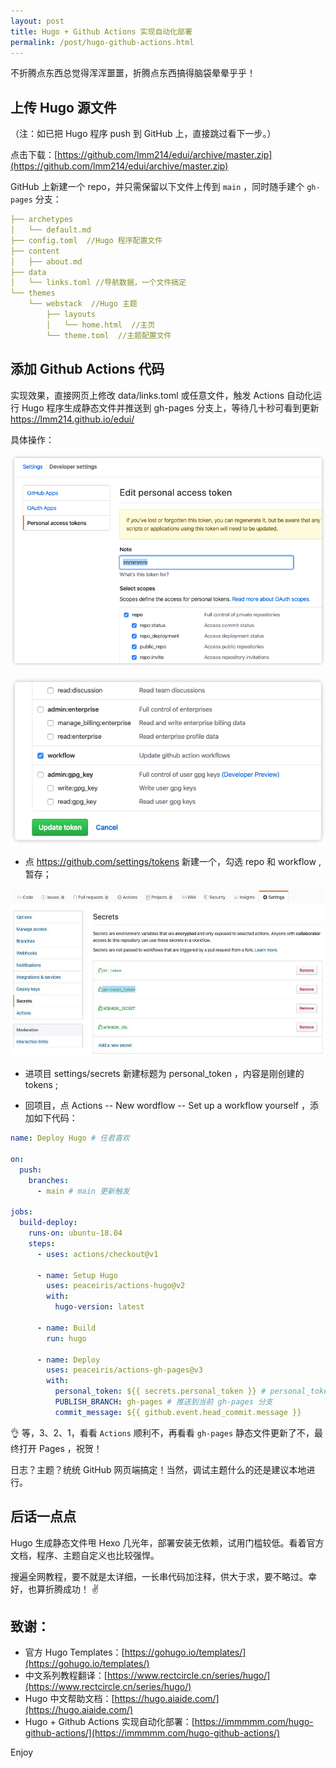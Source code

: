 ```yaml
---
layout: post
title: Hugo + Github Actions 实现自动化部署
permalink: /post/hugo-github-actions.html
---
```


不折腾点东西总觉得浑浑噩噩，折腾点东西搞得脑袋晕晕乎乎！

<!--more-->

## 上传 Hugo 源文件

（注：如已把 Hugo 程序 push 到 GitHub 上，直接跳过看下一步。）

点击下载：[https://github.com/lmm214/edui/archive/master.zip](https://github.com/lmm214/edui/archive/master.zip)

GitHub 上新建一个 repo，并只需保留以下文件上传到 `main` ，同时随手建个 `gh-pages` 分支：

```yml
├── archetypes
│   └── default.md
├── config.toml  //Hugo 程序配置文件
├── content
│   ├── about.md
├── data
│   └── links.toml //导航数据，一个文件搞定
└── themes
    └── webstack  //Hugo 主题
        ├── layouts
        │   └── home.html  //主页
        └── theme.toml  //主题配置文件
```
		
## 添加 Github Actions 代码

实现效果，直接网页上修改 data/links.toml 或任意文件，触发 Actions 自动化运行 Hugo 程序生成静态文件并推送到 gh-pages 分支上，等待几十秒可看到更新 https://lmm214.github.io/edui/

具体操作：

![Github-Actions](/static/hugo-github-actions/tokens-1.png)

![Github-Actions](/static/hugo-github-actions/tokens-2.png)

 - 点 https://github.com/settings/tokens 新建一个，勾选 repo 和 workflow ,暂存；

![Github-Actions](/static/hugo-github-actions/secrets.jpeg)

 - 进项目 settings/secrets 新建标题为 personal_token ，内容是刚创建的 tokens ;

 - 回项目，点 Actions -- New wordflow -- Set up a workflow yourself ，添加如下代码：

```yml
name: Deploy Hugo # 任君喜欢

on:
  push:
    branches:
      - main # main 更新触发

jobs:
  build-deploy:
    runs-on: ubuntu-18.04
    steps:
      - uses: actions/checkout@v1

      - name: Setup Hugo
        uses: peaceiris/actions-hugo@v2
        with:
          hugo-version: latest

      - name: Build 
        run: hugo

      - name: Deploy
        uses: peaceiris/actions-gh-pages@v3
        with:
          personal_token: ${{ secrets.personal_token }} # personal_token 这里新建一个 https://github.com/settings/tokens
          PUBLISH_BRANCH: gh-pages # 推送到当前 gh-pages 分支
          commit_message: ${{ github.event.head_commit.message }}
```

👌 等，3、2、1，看看 `Actions` 顺利不，再看看 `gh-pages` 静态文件更新了不，最终打开 Pages ，祝贺！

日志？主题？统统 GitHub 网页端搞定！当然，调试主题什么的还是建议本地进行。

## 后话一点点

Hugo 生成静态文件甩 Hexo 几光年，部署安装无依赖，试用门槛较低。看着官方文档，程序、主题自定义也比较强悍。

搜遍全网教程，要不就是太详细，一长串代码加注释，供大于求，要不略过。幸好，也算折腾成功！ ✌️

## 致谢：

 - 官方 Hugo Templates：[https://gohugo.io/templates/](https://gohugo.io/templates/)
 - 中文系列教程翻译：[https://www.rectcircle.cn/series/hugo/](https://www.rectcircle.cn/series/hugo/)
 - Hugo 中文帮助文档：[https://hugo.aiaide.com/](https://hugo.aiaide.com/)
 - Hugo + Github Actions 实现自动化部署：[https://immmmm.com/hugo-github-actions/](https://immmmm.com/hugo-github-actions/)

Enjoy
